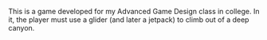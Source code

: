 This is a game developed for my Advanced Game Design class in college. In it, the player must use a glider (and later a jetpack) to climb out of a deep canyon.
